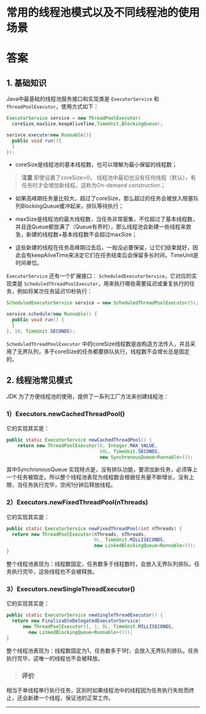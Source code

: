 # 常用的线程池模式以及不同线程池的使用场景

# 答案

## 1. 基础知识
Java中最基础的线程池服务接口和实现类是 `ExecutorService` 和 `ThreadPoolExecutor`，使用方式如下：

```java
ExecutorService service = new ThreadPoolExecutor(
  coreSize,maxSize,keepAliveTime,TimeUnit,BlockingQueue);

serivce.execute(new Runnable(){ 
  public void run(){
  }
});
```

* coreSize是线程池的基本线程数，也可以理解为最小保留的线程数；
> **注意**
即使设置了coreSize>0， 线程池中最初也没有任何线程（默认），有任务时才会增加新线程，这称为On-demand construction；

* 如果高峰期任务量比较大，超过了coreSize，那么超过的任务会被放入阻塞队列BlockingQueue缓冲起来，排队等待执行；

* maxSize是线程池的最大线程数，当任务非常密集，不仅超过了基本线程数，并且连Queue都放满了（Queue有界时），那么线程池会新建一些线程来救急，新建的线程数+基本线程数不会超过maxSize；

* 这些新建的线程在任务高峰期过去后，一般没必要保留，让它们结束就好，因此会有keepAliveTime来决定它们在任务结束后会保留多长时间，TimeUnit是时间单位。

`ExecutorService` 还有一个扩展接口： `ScheduledExecutorService`，它对应的实现类是 `ScheduledThreadPoolExecutor`，用来执行哪些需要延迟或重复执行的任务，例如将某次任务延迟10秒执行：

```java
ScheduledExecutorService service = new ScheduledThreadPoolExecutor(5);    

service.schedule(new Runnable() {
  public void run() {
  }
}, 10, TimeUnit.SECONDS);
```
`ScheduledThreadPoolExecutor` 中的coreSize线程数是由构造方法传入，并且采用了无界队列，多于coreSize的任务都要排队执行，线程数不会增长总是固定的。

## 2. 线程池常见模式
JDK 为了方便线程池的使用，提供了一系列工厂方法来创建线程池：

### 1）Executors.newCachedThreadPool()
它的实现其实是：
```java
public static ExecutorService newCachedThreadPool() {
    return new ThreadPoolExecutor(0, Integer.MAX_VALUE,
                                  60L, TimeUnit.SECONDS,
                                  new SynchronousQueue<Runnable>());
```
其中SynchronousQueue 实现特点是，没有排队功能，要添加新任务，必须等上一个任务被取走。所以整个线程池表现为线程数会根据任务量不断增长，没有上限，当任务执行完毕，空闲1分钟后释放线程。

### 2）Executors.newFixedThreadPool(nThreads)
它的实现其实是：
```java
public static ExecutorService newFixedThreadPool(int nThreads) {
  return new ThreadPoolExecutor(nThreads, nThreads,
                                0L, TimeUnit.MILLISECONDS,
                                new LinkedBlockingQueue<Runnable>());
}
```
整个线程池表现为：线程数固定，任务数多于线程数时，会放入无界队列排队。任务执行完毕，这些线程也不会被释放。

### 3）Executors.newSingleThreadExecutor()
它的实现其实是：
```java
public static ExecutorService newSingleThreadExecutor() {
  return new FinalizableDelegatedExecutorService(
      new ThreadPoolExecutor(1, 1, 0L, TimeUnit.MILLISECONDS, 
        new LinkedBlockingQueue<Runnable>()));
}
```
整个线程池表现为：线程数固定为1，任务数多于1时，会放入无界队列排队。任务执行完毕，这唯一的线程也不会被释放。
> ### 评价
相当于单线程串行执行任务，区别时如果线程池中的线程因为任务执行失败而终止，还会新建一个线程，保证池的正常工作。



---
